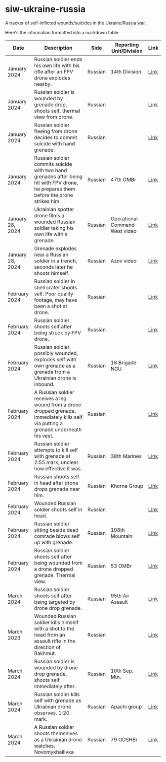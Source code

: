 # siw-ukraine-russia

A tracker of self-inflicted wounds/suicides in the Ukraine/Russia war.  

Here's the information formatted into a markdown table:

| Date       | Description                                                                                                      | Side       | Reporting Unit/Division                  | Link                                                                                           |
|------------|------------------------------------------------------------------------------------------------------------------|------------|--------------------------------|------------------------------------------------------------------------------------------------|
| January 2024 | Russian soldier ends his own life with his rifle after an FPV drone explodes nearby.                            | Russian    | 14th Division                  | [Link](https://www.reddit.com/r/UkraineRussiaReport/s/jccuOoCCNr)                             |
| January 2024 | Russian soldier is wounded by grenade drop, shoots self. thermal view from drone.                               | Russian    |                                | [Link](https://www.reddit.com/r/UkraineWarVideoReport/s/IaMVs5YXfy)                           |
| January 2024 | Russian soldier fleeing from drone decides to commit suicide with hand grenade.                                  | Russian    |                                | [Link](https://www.reddit.com/r/CombatFootage/s/B4q2wQ3N6X)                                   |
| January 2024 | Russian soldier commits suicide with two hand grenades after being hit with FPV drone, he prepares them before the drone strikes him. | Russian    | 47th OMBr                      | [Link](https://www.reddit.com/r/CombatFootage/s/sD2JqjKo4a)                                   |
| January 28, 2024 | Ukrainian spotter drone films a wounded Russian soldier taking his own life with a grenade.                     | Russian    | Operational Command West video | [Link](https://www.reddit.com/r/DroneCombat/s/EuwzWi4oki)                                      |
| January 28, 2024 | Grenade explodes near a Russian soldier in a trench, seconds later he shoots himself.                           | Russian    | Azov video                     | [Link](https://www.reddit.com/r/DroneCombat/s/XZk43bxqJq)                                      |
| February 2024 | Russian soldier in shell crater shoots self. Poor quality footage, may have been a shot at drone.               | Russian    |                                | [Link](https://www.reddit.com/r/UkraineRussiaReport/s/shlb8rrKzd)                             |
| February 2024 | Russian soldier shoots self after being struck by FPV drone.                                                    | Russian    |                                | [Link](https://www.reddit.com/r/UkraineWarVideoReport/s/PwzWQiFOAJ)                           |
| February 2024 | Russian soldier, possibly wounded, explodes self with own grenade as a grenade from a Ukrainian drone is inbound. | Russian    | 18 Brigade NGU                 | [Link](https://www.reddit.com/r/CombatFootage/s/ZFPzdmlmds)                                   |
| February 2024 | A Russian soldier receives a leg wound from a drone dropped grenade. immediately kills self via putting a grenade underneath his vest. | Russian    |                                | [Link](https://www.reddit.com/r/DroneCombat/s/7Cni9pgAsy)                                      |
| February 2024 | Russian soldier attempts to kill self with grenade at 2:55 mark, unclear how effective it was.                  | Russian    | 38th Marines                   | [Link](https://www.reddit.com/r/UkraineWarVideoReport/s/sI1EZjEMAs)                           |
| February 2024 | Russian shoots self in head after drone drops grenade near him.                                                  | Russian    | Khorne Group                   | [Link](https://www.reddit.com/r/CombatFootage/s/Dixa0Hj0uU)                                   |
| February 2024 | Wounded Russian soldier shoots self in head.                                                                    | Russian    |                                | [Link](https://www.reddit.com/r/DroneCombat/s/yNgWNKINzy)                                      |
| February 2024 | Russian soldier sitting beside dead comrade blows self up with grenade.                                         | Russian    | 108th Mountain                 | [Link](https://www.reddit.com/r/DroneCombat/s/xB1ss6aQIc)                                      |
| February 2024 | Russian soldier shoots self after being wounded from a drone dropped grenade. Thermal view.                     | Russian    | 53 OMBr                        | [Link](https://www.reddit.com/r/DroneCombat/s/upzxynSJOd)                                      |
| March 2024   | Russian soldier shoots self after being targeted by drone drop grenade.                                         | Russian    | 95th Air Assault               | [Link](https://www.reddit.com/r/DroneCombat/s/V94Lncs63R)                                      |
| March 2023   | Wounded Russian soldier kills himself with a shot to the head from an assault rifle in the direction of Bakhmut. | Russian    |                                | [Link](https://www.reddit.com/r/UkraineWarVideoReport/s/lMaHszdSy8)                           |
| March 2024   | Russian soldier is wounded by drone drop grenade, shoots self immediately after. | Russian    | 10th Sep. Mtn. | [Link](https://www.reddit.com/r/DroneCombat/s/x3tsRnSJ0N) |
| March 2024 | Russian soldier kills self with grenade as Ukrainian drone observes. 1:20 mark. | Russian | Apachi group | [Link](https://www.reddit.com/r/DroneCombat/s/VitwttFxXs) |
| March 2024 | A Russian soldier shoots themselves as a Ukrainian drone watches. Novomykhailivka | Russian | 79 ODSHBr | [Link](https://www.reddit.com/r/UkraineWarVideoReport/s/zy2QB3UiSJ) |

